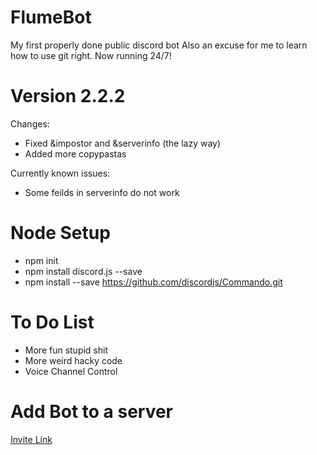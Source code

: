 # FlumeBot
My first properly done public discord bot
Also an excuse for me to learn how to use git right.
Now running 24/7!


# Version 2.2.2
Changes: 
- Fixed &impostor and &serverinfo (the lazy way)
- Added more copypastas

Currently known issues:
- Some feilds in serverinfo do not work


# Node Setup
- npm init
- npm install discord.js --save
- npm install --save https://github.com/discordjs/Commando.git

# To Do List
- More fun stupid shit
- More weird hacky code
- Voice Channel Control

# Add Bot to a server
[Invite Link](https://discordapp.com/oauth2/authorize?client_id=662760640242384904&scope=bot&permissions=2146958591)
